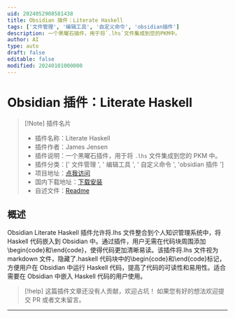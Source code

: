 ```yaml
---
uid: 2024052908581438
title: Obsidian 插件：Literate Haskell
tags: ['文件管理', '编辑工具', '自定义命令', 'obsidian插件']
description: 一个黑曜石插件，用于将`.lhs`文件集成到您的PKM中。
author: AI
type: auto
draft: false
editable: false
modified: 20240101000000
---
```


# Obsidian 插件：Literate Haskell

> [!Note] 插件名片
> - 插件名称：Literate Haskell
> - 插件作者：James Jensen
> - 插件说明：一个黑曜石插件，用于将 `.lhs` 文件集成到您的 PKM 中。
> - 插件分类：[' 文件管理 ', ' 编辑工具 ', ' 自定义命令 ', 'obsidian 插件 ']
> - 项目地址：[点我访问](https://github.com/jajaperson/obsidian-literate-haskell)
> - 国内下载地址：[下载安装](https://pkmer.cn/products/plugin/pluginMarket/?literate-haskell)
> - 自述文件：[Readme](https://ghproxy.net/https://raw.githubusercontent.com/jajaperson/obsidian-literate-haskell/master/README.md)

## 概述

Obsidian Literate Haskell 插件允许将.lhs 文件整合到个人知识管理系统中，将 Haskell 代码嵌入到 Obsidian 中。通过插件，用户无需在代码块周围添加\begin{code}和\end{code}，使得代码更加清晰易读。该插件将.lhs 文件视为 markdown 文件，隐藏了.haskell 代码块中的\begin{code}和\end{code}标记，方便用户在 Obsidian 中运行 Haskell 代码，提高了代码的可读性和易用性。适合需要在 Obsidian 中嵌入 Haskell 代码的用户使用。

> [!help]
> 这篇插件文章还没有人贡献，欢迎占坑！
> 如果您有好的想法欢迎提交 PR 或者文末留言。

---



